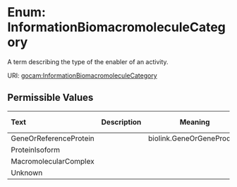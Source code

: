 
# Enum: InformationBiomacromoleculeCategory

A term describing the type of the enabler of an activity.

URI: [gocam:InformationBiomacromoleculeCategory](https://w3id.org/gocam/InformationBiomacromoleculeCategory)


## Permissible Values

| Text | Description | Meaning | Other Information |
| :--- | :---: | :---: | ---: |
| GeneOrReferenceProtein |  | biolink.GeneOrGeneProduct |  |
| ProteinIsoform |  |  |  |
| MacromolecularComplex |  |  |  |
| Unknown |  |  |  |
